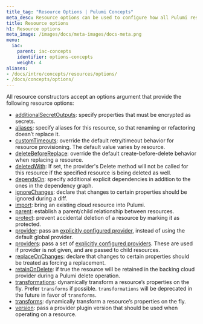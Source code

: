 ```yaml
---
title_tag: "Resource Options | Pulumi Concepts"
meta_desc: Resource options can be used to configure how all Pulumi resources are managed. Learn more about the types of resource options and how to use them here.
title: Resource options
h1: Resource options
meta_image: /images/docs/meta-images/docs-meta.png
menu:
  iac:
    parent: iac-concepts
    identifier: options-concepts
    weight: 4
aliases:
- /docs/intro/concepts/resources/options/
- /docs/concepts/options/
---
```


All resource constructors accept an options argument that provide the following resource options:

- [additionalSecretOutputs](/docs/concepts/options/additionalsecretoutputs/): specify properties that must be encrypted as secrets.
- [aliases](/docs/concepts/options/aliases/): specify aliases for this resource, so that renaming or refactoring doesn’t replace it.
- [customTimeouts](/docs/concepts/options/customtimeouts/): override the default retry/timeout behavior for resource provisioning. The default value varies by resource.
- [deleteBeforeReplace](/docs/concepts/options/deletebeforereplace/): override the default create-before-delete behavior when replacing a resource.
- [deletedWith](/docs/concepts/options/deletedwith/): If set, the provider's Delete method will not be called for this resource if the specified resource is being deleted as well.
- [dependsOn](/docs/concepts/options/dependson/): specify additional explicit dependencies in addition to the ones in the dependency graph.
- [ignoreChanges](/docs/concepts/options/ignorechanges/): declare that changes to certain properties should be ignored during a diff.
- [import](/docs/concepts/options/import/): bring an existing cloud resource into Pulumi.
- [parent](/docs/concepts/options/parent/): establish a parent/child relationship between resources.
- [protect](/docs/concepts/options/protect/): prevent accidental deletion of a resource by marking it as protected.
- [provider](/docs/concepts/options/provider/): pass an [explicitly configured provider](/docs/concepts/resources/providers/#explicit-provider-configuration), instead of using the default global provider.
- [providers](/docs/concepts/options/providers/): pass a set of [explicitly configured providers](/docs/concepts/resources/providers/#explicit-provider-configuration). These are used if provider is not given, and are passed to child resources.
- [replaceOnChanges](/docs/concepts/options/replaceonchanges/): declare that changes to certain properties should be treated as forcing a replacement.
- [retainOnDelete](/docs/concepts/options/retainondelete/): if true the resource will be retained in the backing cloud provider during a Pulumi delete operation.
- [transformations](/docs/concepts/options/transformations/): dynamically transform a resource’s properties on the fly. Prefer `transforms` if possible. `transformations` will be deprecated in the future in favor of `transforms`.
- [transforms](/docs/concepts/options/transforms/): dynamically transform a resource’s properties on the fly.
- [version](/docs/concepts/options/version/): pass a provider plugin version that should be used when operating on a resource.
